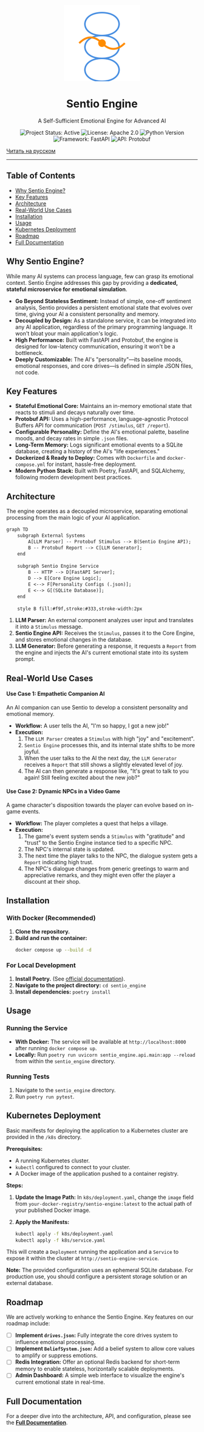 <div align="center">
  <img src="docs/assets/logo.svg" alt="Sentio Engine Logo" width="200"/>
  <h1>Sentio Engine</h1>
  <p>A Self-Sufficient Emotional Engine for Advanced AI</p>
  <p>
    <img src="https://img.shields.io/badge/Project%20Status-Active-brightgreen" alt="Project Status: Active"/>
    <img src="https://img.shields.io/badge/License-Apache_2.0-blue.svg" alt="License: Apache 2.0"/>
    <img src="https://img.shields.io/badge/Python-3.12+-3776AB.svg?logo=python&logoColor=white" alt="Python Version"/>
    <img src="https://img.shields.io/badge/Framework-FastAPI-009688.svg?logo=fastapi" alt="Framework: FastAPI"/>
    <img src="https://img.shields.io/badge/API-Protobuf-blue" alt="API: Protobuf"/>
  </p>
</div>

[Читать на русском](README.ru.md)

---

## Table of Contents
- [Why Sentio Engine?](#why-sentio-engine)
- [Key Features](#key-features)
- [Architecture](#architecture)
- [Real-World Use Cases](#real-world-use-cases)
- [Installation](#installation)
- [Usage](#usage)
- [Kubernetes Deployment](#kubernetes-deployment)
- [Roadmap](#roadmap)
- [Full Documentation](#full-documentation)

## Why Sentio Engine?

While many AI systems can process language, few can grasp its emotional context. Sentio Engine addresses this gap by providing a **dedicated, stateful microservice for emotional simulation**.

*   **Go Beyond Stateless Sentiment:** Instead of simple, one-off sentiment analysis, Sentio provides a persistent emotional state that evolves over time, giving your AI a consistent personality and memory.
*   **Decoupled by Design:** As a standalone service, it can be integrated into any AI application, regardless of the primary programming language. It won't bloat your main application's logic.
*   **High Performance:** Built with FastAPI and Protobuf, the engine is designed for low-latency communication, ensuring it won't be a bottleneck.
*   **Deeply Customizable:** The AI's "personality"—its baseline moods, emotional responses, and core drives—is defined in simple JSON files, not code.

## Key Features

- **Stateful Emotional Core:** Maintains an in-memory emotional state that reacts to stimuli and decays naturally over time.
- **Protobuf API:** Uses a high-performance, language-agnostic Protocol Buffers API for communication (`POST /stimulus`, `GET /report`).
- **Configurable Personality:** Define the AI's emotional palette, baseline moods, and decay rates in simple `.json` files.
- **Long-Term Memory:** Logs significant emotional events to a SQLite database, creating a history of the AI's "life experiences."
- **Dockerized & Ready to Deploy:** Comes with `Dockerfile` and `docker-compose.yml` for instant, hassle-free deployment.
- **Modern Python Stack:** Built with Poetry, FastAPI, and SQLAlchemy, following modern development best practices.

## Architecture

The engine operates as a decoupled microservice, separating emotional processing from the main logic of your AI application.

```mermaid
graph TD
    subgraph External Systems
        A[LLM Parser] -- Protobuf Stimulus --> B(Sentio Engine API);
        B -- Protobuf Report --> C[LLM Generator];
    end

    subgraph Sentio Engine Service
        B -- HTTP --> D[FastAPI Server];
        D --> E[Core Engine Logic];
        E <--> F[Personality Configs (.json)];
        E <--> G[(SQLite Database)];
    end

    style B fill:#f9f,stroke:#333,stroke-width:2px
```
1.  **LLM Parser:** An external component analyzes user input and translates it into a `Stimulus` message.
2.  **Sentio Engine API:** Receives the `Stimulus`, passes it to the Core Engine, and stores emotional changes in the database.
3.  **LLM Generator:** Before generating a response, it requests a `Report` from the engine and injects the AI's current emotional state into its system prompt.

## Real-World Use Cases

#### Use Case 1: Empathetic Companion AI

An AI companion can use Sentio to develop a consistent personality and emotional memory.
- **Workflow:** A user tells the AI, "I'm so happy, I got a new job!"
- **Execution:**
    1.  The `LLM Parser` creates a `Stimulus` with high "joy" and "excitement".
    2.  `Sentio Engine` processes this, and its internal state shifts to be more joyful.
    3.  When the user talks to the AI the next day, the `LLM Generator` receives a `Report` that still shows a slightly elevated level of joy.
    4.  The AI can then generate a response like, "It's great to talk to you again! Still feeling excited about the new job?"

#### Use Case 2: Dynamic NPCs in a Video Game

A game character's disposition towards the player can evolve based on in-game events.
- **Workflow:** The player completes a quest that helps a village.
- **Execution:**
    1.  The game's event system sends a `Stimulus` with "gratitude" and "trust" to the Sentio Engine instance tied to a specific NPC.
    2.  The NPC's internal state is updated.
    3.  The next time the player talks to the NPC, the dialogue system gets a `Report` indicating high trust.
    4.  The NPC's dialogue changes from generic greetings to warm and appreciative remarks, and they might even offer the player a discount at their shop.

## Installation

### With Docker (Recommended)
1.  **Clone the repository.**
2.  **Build and run the container:**
    ```bash
    docker compose up --build -d
    ```

### For Local Development
1.  **Install Poetry.** (See [official documentation](https://python-poetry.org/docs/#installation)).
2.  **Navigate to the project directory:** `cd sentio_engine`
3.  **Install dependencies:** `poetry install`

## Usage

### Running the Service
*   **With Docker:** The service will be available at `http://localhost:8000` after running `docker compose up`.
*   **Locally:** Run `poetry run uvicorn sentio_engine.api.main:app --reload` from within the `sentio_engine` directory.

### Running Tests
1.  Navigate to the `sentio_engine` directory.
2.  Run `poetry run pytest`.

## Kubernetes Deployment

Basic manifests for deploying the application to a Kubernetes cluster are provided in the `/k8s` directory.

**Prerequisites:**
*   A running Kubernetes cluster.
*   `kubectl` configured to connect to your cluster.
*   A Docker image of the application pushed to a container registry.

**Steps:**

1.  **Update the Image Path:** In `k8s/deployment.yaml`, change the `image` field from `your-docker-registry/sentio-engine:latest` to the actual path of your published Docker image.

2.  **Apply the Manifests:**
    ```bash
    kubectl apply -f k8s/deployment.yaml
    kubectl apply -f k8s/service.yaml
    ```

This will create a `Deployment` running the application and a `Service` to expose it within the cluster at `http://sentio-engine-service`.

**Note:** The provided configuration uses an ephemeral SQLite database. For production use, you should configure a persistent storage solution or an external database.

## Roadmap

We are actively working to enhance the Sentio Engine. Key features on our roadmap include:

- [ ] **Implement `drives.json`:** Fully integrate the core drives system to influence emotional processing.
- [ ] **Implement `BeliefSystem.json`:** Add a belief system to allow core values to amplify or suppress emotions.
- [ ] **Redis Integration:** Offer an optional Redis backend for short-term memory to enable stateless, horizontally scalable deployments.
- [ ] **Admin Dashboard:** A simple web interface to visualize the engine's current emotional state in real-time.

## Full Documentation

For a deeper dive into the architecture, API, and configuration, please see the **[Full Documentation](./docs/en/01_introduction.md)**.
